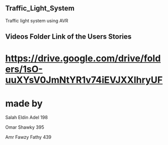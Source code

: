 ## Traffic_Light_System
Traffic light system using AVR
## Videos Folder Link of the Users Stories
# https://drive.google.com/drive/folders/1sO-uuXYsV0JmNtYR1v74iEVJXXlhryUF

# made by             
Salah Eldin Adel       198

Omar Shawky            395

Amr Fawzy Fathy        439
